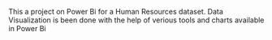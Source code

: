 This a project on Power Bi for a Human Resources dataset.
Data Visualization is been done with the help of verious tools and charts available in Power Bi
